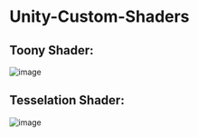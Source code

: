 # Unity-Custom-Shaders

## Toony Shader:
![image](https://user-images.githubusercontent.com/26025564/224983264-afad8058-cbac-4b2a-b037-48682f25b5ad.png)

## Tesselation Shader:
![image](https://user-images.githubusercontent.com/26025564/225606009-5c77ec47-9274-4984-9232-4d0af9d5758a.png)


